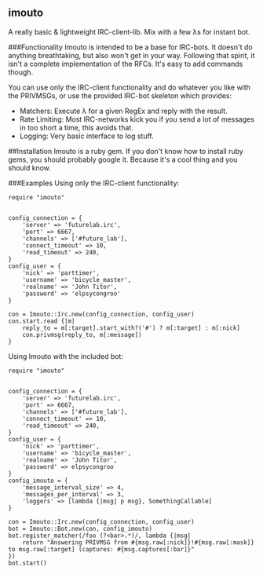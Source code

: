## imouto
A really basic &amp; lightweight IRC-client-lib. Mix with a few λs for instant bot.


###Functionality
Imouto is intended to be a base for IRC-bots. It doesn't do anything breathtaking, but also won't get in your way.
Following that spirit, it isn't a complete implementation of the RFCs. It's easy to add commands though.

You can use only the IRC-client functionality and do whatever you like with the PRIVMSGs,
or use the provided IRC-bot skeleton which provides:
- Matchers: Execute λ for a given RegEx and reply with the result.
- Rate Limiting: Most IRC-networks kick you if you send a lot of messages in too short a time, this avoids that. 
- Logging: Very basic interface to log stuff.

##Installation
Imouto is a ruby gem. If you don't know how to install ruby gems, you should probably google it.
Because it's a cool thing and you should know.

###Examples
Using only the IRC-client functionality:

	require "imouto"
	
	
	config_connection = {
		'server' => 'futurelab.irc',
		'port' => 6667,
		'channels' => ['#future_lab'],
		'connect_timeout' => 10,
		'read_timeout' => 240,
	}
	config_user = {
		'nick' => 'parttimer',
		'username' => 'bicycle_master',
		'realname' => 'John Titor',
		'password' => 'elpsycongroo'
	}
	
	con = Imouto::Irc.new(config_connection, config_user)
	con.start.read {|m|
		reply_to = m[:target].start_with?('#') ? m[:target] : m[:nick]
		con.privmsg(reply_to, m[:message])
	}

Using Imouto with the included bot:

	require "imouto"
	
	
	config_connection = {
		'server' => 'futurelab.irc',
		'port' => 6667,
		'channels' => ['#future_lab'],
		'connect_timeout' => 10,
		'read_timeout' => 240,
	}
	config_user = {
		'nick' => 'parttimer',
		'username' => 'bicycle_master',
		'realname' => 'John Titor',
		'password' => elpsycongroo
	}
	config_imouto = {
		'message_interval_size' => 4,
		'messages_per_interval' => 3,
		'loggers' => [lambda {|msg| p msg}, SomethingCallable]	
	}
	
	con = Imouto::Irc.new(config_connection, config_user)
	bot = Imouto::Bot.new(con, config_imouto)
	bot.register_matcher(/foo (?<bar>.*)/, lambda {|msg|
		return "Answering PRIVMSG from #{msg.raw[:nick]}!#{msg.raw[:mask]} to msg.raw[:target] (captures: #{msg.captures[:bar]}"
	})
	bot.start()


